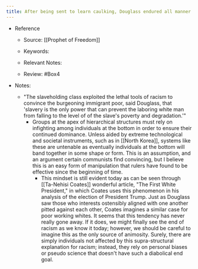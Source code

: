 ```yaml
---
title: After being sent to learn caulking, Douglass endured all manner of abuse from his fellow apprentices and coworkers, most of whom were white.
---
```


- Reference
	 - Source: [[Prophet of Freedom]]

	 - Keywords: 

	 - Relevant Notes:

	 - Review: #Box4

- Notes:
	 - "The slaveholding class exploited the lethal tools of racism to convince the burgeoning immigrant poor, said Douglass, that 'slavery is the only power that can prevent the laboring white man from falling to the level of of the slave's poverty and degradation.'"
		 - Groups at the apex of hierarchical structures must rely on infighting among individuals at the bottom in order to ensure their continued dominance. Unless aided by extreme technological and societal instruments, such as in [[North Korea]], systems like these are untenable as eventually individuals at the bottom will band together in some shape or form. This is an assumption, and an argument certain communists find convincing, but I believe this is an easy form of manipulation that rulers have found to be effective since the beginning of time. 
			 - This mindset is still evident today as can be seen through [[Ta-Nehisi Coates]] wonderful article, "The First White President," in which Coates uses this phenomenon in his analysis of the election of President Trump. Just as Douglass saw those who interests ostensibly aligned with one another pitted against each other, Coates imagines a similar case for poor working whites. It seems that this tendency has never really gone away. If it does, we might finally see the end of racism as we know it today; however, we should be careful to imagine this as the only source of animosity. Surely, there are simply individuals not affected by this supra-structural explanation for racism; instead, they rely on personal biases or pseudo science that doesn't have such a diabolical end goal. 
